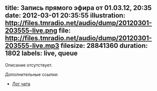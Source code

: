 title: Запись прямого эфира от 01.03.12, 20:35
date: 2012-03-01 20:35:55
illustration: http://files.tmradio.net/audio/dump/20120301-203555-live.png
file: http://files.tmradio.net/audio/dump/20120301-203555-live.mp3
filesize: 28841360
duration: 1802
labels: live, queue
---
Описание отсутствует.

Дополнительные ссылки:

- [Лог чата](http://files.tmradio.net/audio/dump/20120301-203555-live.log)
